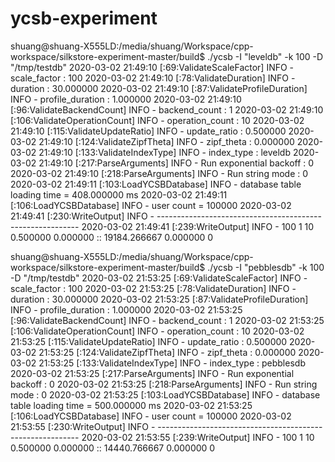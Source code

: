 # ycsb-experiment


shuang@shuang-X555LD:/media/shuang/Workspace/cpp-workspace/silkstore-experiment-master/build$ ./ycsb -I "leveldb" -k 100 -D "/tmp/testdb"
2020-03-02 21:49:10 [:69:ValidateScaleFactor] INFO  - scale_factor : 100
2020-03-02 21:49:10 [:78:ValidateDuration] INFO  - duration : 30.000000
2020-03-02 21:49:10 [:87:ValidateProfileDuration] INFO  - profile_duration : 1.000000
2020-03-02 21:49:10 [:96:ValidateBackendCount] INFO  - backend_count : 1
2020-03-02 21:49:10 [:106:ValidateOperationCount] INFO  - operation_count : 10
2020-03-02 21:49:10 [:115:ValidateUpdateRatio] INFO  - update_ratio : 0.500000
2020-03-02 21:49:10 [:124:ValidateZipfTheta] INFO  - zipf_theta : 0.000000
2020-03-02 21:49:10 [:133:ValidateIndexType] INFO  - index_type : leveldb
2020-03-02 21:49:10 [:217:ParseArguments] INFO  - Run exponential backoff : 0
2020-03-02 21:49:10 [:218:ParseArguments] INFO  - Run string mode : 0
2020-03-02 21:49:11 [:103:LoadYCSBDatabase] INFO  - database table loading time = 408.000000 ms
2020-03-02 21:49:11 [:106:LoadYCSBDatabase] INFO  - user count = 100000
2020-03-02 21:49:41 [:230:WriteOutput] INFO  - ----------------------------------------------------------
2020-03-02 21:49:41 [:239:WriteOutput] INFO  - 100 1 10 0.500000 0.000000 :: 19184.266667 0.000000 0

shuang@shuang-X555LD:/media/shuang/Workspace/cpp-workspace/silkstore-experiment-master/build$ ./ycsb -I "pebblesdb" -k 100 -D "/tmp/testdb"
2020-03-02 21:53:25 [:69:ValidateScaleFactor] INFO  - scale_factor : 100
2020-03-02 21:53:25 [:78:ValidateDuration] INFO  - duration : 30.000000
2020-03-02 21:53:25 [:87:ValidateProfileDuration] INFO  - profile_duration : 1.000000
2020-03-02 21:53:25 [:96:ValidateBackendCount] INFO  - backend_count : 1
2020-03-02 21:53:25 [:106:ValidateOperationCount] INFO  - operation_count : 10
2020-03-02 21:53:25 [:115:ValidateUpdateRatio] INFO  - update_ratio : 0.500000
2020-03-02 21:53:25 [:124:ValidateZipfTheta] INFO  - zipf_theta : 0.000000
2020-03-02 21:53:25 [:133:ValidateIndexType] INFO  - index_type : pebblesdb
2020-03-02 21:53:25 [:217:ParseArguments] INFO  - Run exponential backoff : 0
2020-03-02 21:53:25 [:218:ParseArguments] INFO  - Run string mode : 0
2020-03-02 21:53:25 [:103:LoadYCSBDatabase] INFO  - database table loading time = 500.000000 ms
2020-03-02 21:53:25 [:106:LoadYCSBDatabase] INFO  - user count = 100000
2020-03-02 21:53:55 [:230:WriteOutput] INFO  - ----------------------------------------------------------
2020-03-02 21:53:55 [:239:WriteOutput] INFO  - 100 1 10 0.500000 0.000000 :: 14440.766667 0.000000 0

